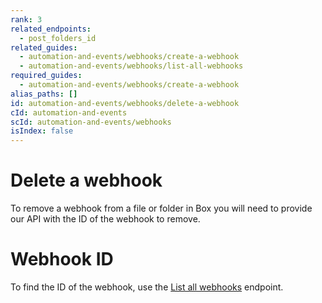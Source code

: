 ```yaml
---
rank: 3
related_endpoints:
  - post_folders_id
related_guides:
  - automation-and-events/webhooks/create-a-webhook
  - automation-and-events/webhooks/list-all-webhooks
required_guides:
  - automation-and-events/webhooks/create-a-webhook
alias_paths: []
id: automation-and-events/webhooks/delete-a-webhook
cId: automation-and-events
scId: automation-and-events/webhooks
isIndex: false
---
```


# Delete a webhook

To remove a webhook from a file or folder in Box you will need to provide our
API with the ID of the webhook to remove.

<Samples id='delete_webhooks_id'>

</Samples>

<Message>

# Webhook ID

To find the ID of the webhook, use the [List all webhooks][1] endpoint.

</Message>

[1]: ../list-all-webhooks
